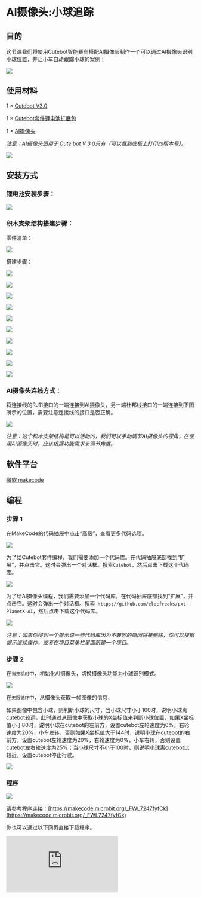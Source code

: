 # AI摄像头:小球追踪

## 目的

这节课我们将使用Cutebot智能赛车搭配AI摄像头制作一个可以通过AI摄像头识别小球位置，并让小车自动跟踪小球的案例！

![](./images/cutebot-case-19-01.png)

## 使用材料

1 × [Cutebot V3.0](https://item.taobao.com/item.htm?ft=t&id=598365555295)

1 × [Cutebot套件锂电池扩展包](https://item.taobao.com/item.htm?ft=t&id=640567252291)

1 × [AI摄像头](https://item.taobao.com/item.htm?ft=t&id=632538261754)

*注意：AI摄像头适用于 Cute bot V 3.0只有（可以看到底板上打印的版本号）。*

![](./images/cutebot-16-04.png)

## 安装方式

### 锂电池安装步骤：

![](./images/cutebot-step-01.png)

### 积木支架结构搭建步骤：

零件清单：

![](./images/cutebot-step-02.png)

搭建步骤：

![](./images/cutebot-step-03.png)

![](./images/cutebot-step-04.png)

![](./images/cutebot-step-05.png)

![](./images/cutebot-step-06.png)

![](./images/cutebot-step-07.png)

![](./images/cutebot-step-08.png)

![](./images/cutebot-step-09.png)

![](./images/cutebot-step-10.png)

![](./images/cutebot-step-11.png)

![](./images/cutebot-step-12.png)


### AI摄像头连线方式：
将连接线的RJ11接口的一端连接到AI摄像头，另一端杜邦线接口的一端连接到下图所示的位置，需要注意连接线的接口是否正确。

![](./images/cutebot-step-13.png)

*注意：这个积木支架结构是可以活动的，我们可以手动调节AI摄像头的视角，在使用AI摄像头时，应该根据功能需求来调节角度。*

## 软件平台

[微软 makecode](https://makecode.microbit.org/#)

## 编程

### 步骤 1

在MakeCode的代码抽屉中点击“高级”，查看更多代码选项。

![](./images/cutebot-pk-1.png)

为了给Cutebot套件编程，我们需要添加一个代码库。在代码抽屉底部找到“扩展”，并点击它。这时会弹出一个对话框。搜索`Cutebot`，然后点击下载这个代码库。

![](./images/cutebot-pk-11.png)


为了给AI摄像头编程，我们需要添加一个代码库。在代码抽屉底部找到“扩展”，并点击它。这时会弹出一个对话框。搜索` https://github.com/elecfreaks/pxt-PlanetX-AI`，然后点击下载这个代码库。

![](./images/cutebot-pk-12.png)


*注意：如果你得到一个提示说一些代码库因为不兼容的原因将被删除，你可以根据提示继续操作，或者在项目菜单栏里面新建一个项目。*

### 步骤 2

在`当开机时`中，初始化AI摄像头，切换摄像头功能为小球识别模式。

![](./images/case-19-01.png)

在`无限循环`中，从摄像头获取一帧图像的信息，

如果图像中包含小球，则判断小球的尺寸，当小球尺寸小于100时，说明小球离cutebot较远，此时通过从图像中获取小球的X坐标值来判断小球位置，如果X坐标值小于80时，说明小球在cutebot的左前方，设置cutebot左轮速度为0%，右轮速度为20%，小车左转，否则如果X坐标值大于144时，说明小球在cutebot的右前方，设置cutebot左轮速度为20%，右轮速度为0%，小车右转，否则设置cutebot左右轮速度为25%；当小球尺寸不小于100时，则说明小球离cutebot比较近，设置cutebot停止行驶。

![](./images/case-19-02.png)


### 程序

![](./images/case-19-03.png)

请参考程序连接：[https://makecode.microbit.org/_FWL7247fyfCk](https://makecode.microbit.org/_FWL7247fyfCk)

你也可以通过以下网页直接下载程序。

<div
    style={{
        position: 'relative',
        paddingBottom: '60%',
        overflow: 'hidden',
    }}
>
    <iframe
        src="https://makecode.microbit.org/_FWL7247fyfCk"
        frameborder="0"
        sandbox="allow-popups allow-forms allow-scripts allow-same-origin"
        style={{
            position: 'absolute',
            width: '100%',
            height: '100%',
        }}
    />
</div>
---

## 结论

当摄像头识别到小球时，cutebot向小球行驶，当cutebot离小球的距离足够近时，cutebot停止行驶。

![](./images/cutebot-case-19.gif)


## 思考


## 常见问题

## 相关阅读
